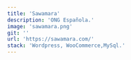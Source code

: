 ```yaml
---
title: 'Sawamara'
description: 'ONG Española.'
image: 'sawamara.png'
git: ''
url: 'https://sawamara.com/'
stack: 'Wordpress, WooCommerce,MySql.'
---
```

